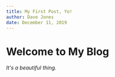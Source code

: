 ```yaml
---
title: My First Post, Yo!
author: Dave Jones
date: December 11, 2019
---
```


# Welcome to My Blog

_It's a beautiful thing._
